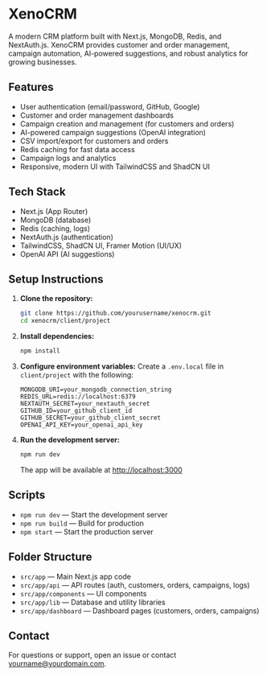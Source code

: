# XenoCRM

A modern CRM platform built with Next.js, MongoDB, Redis, and NextAuth.js. XenoCRM provides customer and order management, campaign automation, AI-powered suggestions, and robust analytics for growing businesses.

## Features
- User authentication (email/password, GitHub, Google)
- Customer and order management dashboards
- Campaign creation and management (for customers and orders)
- AI-powered campaign suggestions (OpenAI integration)
- CSV import/export for customers and orders
- Redis caching for fast data access
- Campaign logs and analytics
- Responsive, modern UI with TailwindCSS and ShadCN UI

## Tech Stack
- Next.js (App Router)
- MongoDB (database)
- Redis (caching, logs)
- NextAuth.js (authentication)
- TailwindCSS, ShadCN UI, Framer Motion (UI/UX)
- OpenAI API (AI suggestions)

## Setup Instructions

1. **Clone the repository:**
   ```bash
   git clone https://github.com/yourusername/xenocrm.git
   cd xenocrm/client/project
   ```

2. **Install dependencies:**
   ```bash
   npm install
   ```

3. **Configure environment variables:**
   Create a `.env.local` file in `client/project` with the following:
   ```env
   MONGODB_URI=your_mongodb_connection_string
   REDIS_URL=redis://localhost:6379
   NEXTAUTH_SECRET=your_nextauth_secret
   GITHUB_ID=your_github_client_id
   GITHUB_SECRET=your_github_client_secret
   OPENAI_API_KEY=your_openai_api_key
   ```

4. **Run the development server:**
   ```bash
   npm run dev
   ```
   The app will be available at [http://localhost:3000](http://localhost:3000)

## Scripts
- `npm run dev` — Start the development server
- `npm run build` — Build for production
- `npm start` — Start the production server

## Folder Structure
- `src/app` — Main Next.js app code
- `src/app/api` — API routes (auth, customers, orders, campaigns, logs)
- `src/app/components` — UI components
- `src/app/lib` — Database and utility libraries
- `src/app/dashboard` — Dashboard pages (customers, orders, campaigns)

## Contact
For questions or support, open an issue or contact [yourname@yourdomain.com](mailto:yourname@yourdomain.com).

